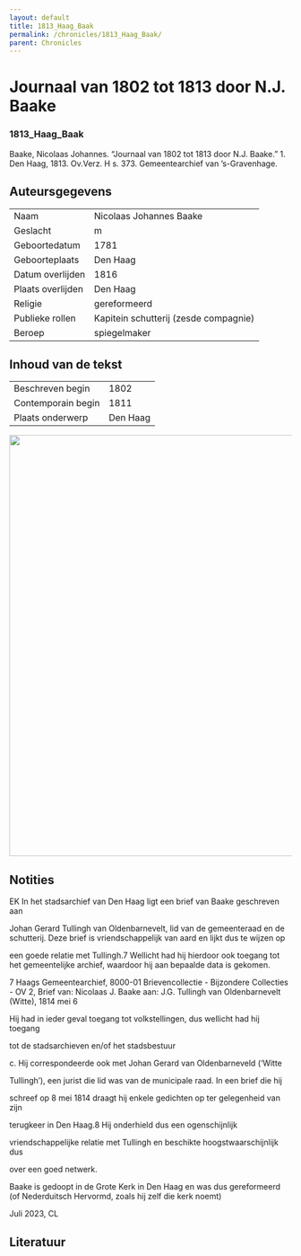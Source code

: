 ```yaml
---
layout: default
title: 1813_Haag_Baak
permalink: /chronicles/1813_Haag_Baak/
parent: Chronicles
--- 
```



# Journaal van 1802 tot 1813 door N.J. Baake 

### 1813_Haag_Baak 

Baake, Nicolaas Johannes. “Journaal van 1802 tot 1813 door N.J. Baake.” 1. Den Haag, 1813. Ov.Verz. H s. 373. Gemeentearchief van ’s-Gravenhage. 

## Auteursgegevens 

| | | 
| --------------- | --------------- | 
| Naam | Nicolaas Johannes Baake | 
| Geslacht | m | 
| Geboortedatum | 1781 | 
| Geboorteplaats | Den Haag | 
| Datum overlijden | 1816 | 
| Plaats overlijden | Den Haag | 
| Religie | gereformeerd | 
| Publieke rollen | Kapitein schutterij (zesde compagnie) | 
| Beroep | spiegelmaker | 

## Inhoud van de tekst 

| | | 
| --------------- | --------------- | 
| Beschreven begin | 1802 | 
| Contemporain begin | 1811 | 
| Plaats onderwerp | Den Haag | 

[<img src="..\..\barplots_chronicles\1813_Haag_Baak.jpg" width="750"/>](..\..\barplots_chronicles\1813_Haag_Baak.jpg) 

## Notities 

EK In het stadsarchief van Den Haag ligt een brief van Baake geschreven aan

Johan Gerard Tullingh van Oldenbarnevelt, lid van de gemeenteraad en de
schutterij. Deze brief is vriendschappelijk van aard en lijkt dus te wijzen op

een goede relatie met Tullingh.7 Wellicht had hij hierdoor ook toegang tot het
gemeentelijke archief, waardoor hij aan bepaalde data is gekomen.

7 Haags Gemeentearchief, 8000-01 Brievencollectie - Bijzondere Collecties - OV
2, Brief van: Nicolaas J. Baake aan: J.G. Tullingh van Oldenbarnevelt (Witte),
1814 mei 6

Hij had in ieder geval toegang tot volkstellingen, dus wellicht had hij
toegang

tot de stadsarchieven en/of het stadsbestuur

c. Hij correspondeerde ook met Johan Gerard van Oldenbarneveld (‘Witte

Tullingh’), een jurist die lid was van de municipale raad. In een brief die
hij

schreef op 8 mei 1814 draagt hij enkele gedichten op ter gelegenheid van zijn

terugkeer in Den Haag.8 Hij onderhield dus een ogenschijnlijk

vriendschappelijke relatie met Tullingh en beschikte hoogstwaarschijnlijk dus

over een goed netwerk.



Baake is gedoopt in de Grote Kerk in Den Haag en was dus gereformeerd (of
Nederduitsch Hervormd, zoals hij zelf die kerk noemt)

Juli 2023, CL



## Literatuur 


